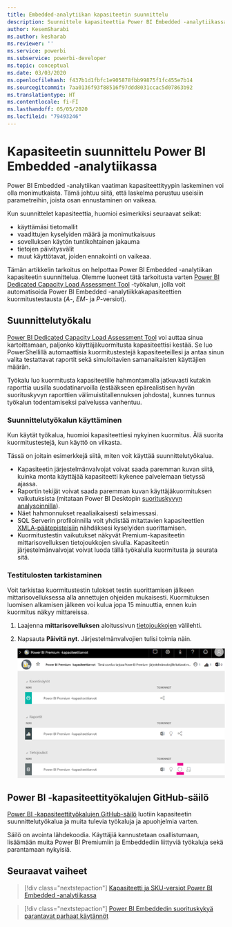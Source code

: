 ```yaml
---
title: Embedded-analytiikan kapasiteetin suunnittelu
description: Suunnittele kapasiteettia Power BI Embedded -analytiikassa.
author: KesemSharabi
ms.author: kesharab
ms.reviewer: ''
ms.service: powerbi
ms.subservice: powerbi-developer
ms.topic: conceptual
ms.date: 03/03/2020
ms.openlocfilehash: f437b1d1fbfc1e905878fbb99875f1fc455e7b14
ms.sourcegitcommit: 7aa0136f93f88516f97ddd8031ccac5d07863b92
ms.translationtype: HT
ms.contentlocale: fi-FI
ms.lasthandoff: 05/05/2020
ms.locfileid: "79493246"
---
```

# <a name="capacity-planning-in-power-bi-embedded-analytics"></a>Kapasiteetin suunnittelu Power BI Embedded -analytiikassa

Power BI Embedded -analytiikan vaatiman kapasiteettityypin laskeminen voi olla monimutkaista. Tämä johtuu siitä, että laskelma perustuu useisiin parametreihin, joista osan ennustaminen on vaikeaa.

Kun suunnittelet kapasiteettia, huomioi esimerkiksi seuraavat seikat:

* käyttämäsi tietomallit
* vaadittujen kyselyiden määrä ja monimutkaisuus
* sovelluksen käytön tuntikohtainen jakauma
* tietojen päivitysvälit
* muut käyttötavat, joiden ennakointi on vaikeaa.

Tämän artikkelin tarkoitus on helpottaa Power BI Embedded -analytiikan kapasiteetin suunnittelua. Olemme luoneet tätä tarkoitusta varten [Power BI Dedicated Capacity Load Assessment Tool](https://github.com/microsoft/PowerBI-Tools-For-Capacities/tree/master/LoadTestingPowerShellTool/) -työkalun, jolla voit automatisoida Power BI Embedded -analytiikkakapasiteettien kuormitustestausta (*A*-, *EM*- ja *P*-versiot).

## <a name="planning-tool"></a>Suunnittelutyökalu

 [Power BI Dedicated Capacity Load Assessment Tool](https://github.com/microsoft/PowerBI-Tools-For-Capacities/tree/master/LoadTestingPowerShellTool/) voi auttaa sinua kartoittamaan, paljonko käyttäjäkuormitusta kapasiteettisi kestää. Se luo PowerShellillä automaattisia kuormitustestejä kapasiteeteillesi ja antaa sinun valita testattavat raportit sekä simuloitavien samanaikaisten käyttäjien määrän.

Työkalu luo kuormitusta kapasiteetille hahmontamalla jatkuvasti kutakin raporttia uusilla suodatinarvoilla (estääkseen epärealistisen hyvän suorituskyvyn raporttien välimuistitallennuksen johdosta), kunnes tunnus työkalun todentamiseksi palvelussa vanhentuu.

### <a name="using-the-planning-tool"></a>Suunnittelutyökalun käyttäminen

Kun käytät työkalua, huomioi kapasiteettiesi nykyinen kuormitus. Älä suorita kuormitustestejä, kun käyttö on vilkasta.

Tässä on joitain esimerkkejä siitä, miten voit käyttää suunnittelutyökalua.

* Kapasiteetin järjestelmänvalvojat voivat saada paremman kuvan siitä, kuinka monta käyttäjää kapasiteetti kykenee palvelemaan tietyssä ajassa.
* Raportin tekijät voivat saada paremman kuvan käyttäjäkuormituksen vaikutuksista (mitataan Power BI Desktopin [suorituskyvyn analysoinnilla](https://docs.microsoft.com/power-bi/desktop-performance-analyzer)).
* Näet hahmonnukset reaaliaikaisesti selaimessasi.
* SQL Serverin profiloinnilla voit yhdistää mitattavien kapasiteettien [XMLA-päätepisteisiin](https://powerbi.microsoft.com/blog/power-bi-open-platform-connectivity-with-xmla-endpoints-public-preview/) nähdäksesi kyselyiden suorittamisen.
* Kuormitustestin vaikutukset näkyvät Premium-kapasiteetin mittarisovelluksen tietojoukkojen sivulla. Kapasiteetin järjestelmänvalvojat voivat luoda tällä työkalulla kuormitusta ja seurata sitä.

### <a name="reviewing-the-test-results"></a>Testitulosten tarkistaminen

Voit tarkistaa kuormitustestin tulokset testin suorittamisen jälkeen mittarisovelluksessa alla annettujen ohjeiden mukaisesti. Kuormituksen luomisen alkamisen jälkeen voi kulua jopa 15 minuuttia, ennen kuin kuormitus näkyy mittareissa.

1. Laajenna **mittarisovelluksen** aloitussivun [tietojoukkojen](../../service-admin-premium-monitor-capacity.md) välilehti.
2. Napsauta **Päivitä nyt**. Järjestelmänvalvojien tulisi toimia näin.

    ![Power BI Premium -kapasiteettiarvot](media/embedded-capacity-planning/embedded-capacity-planning.png)

## <a name="power-bi-capacity-tools-github-repository"></a>Power BI -kapasiteettityökalujen GitHub-säilö

[Power BI -kapasiteettityökalujen GitHub-säilö](https://github.com/microsoft/PowerBI-Tools-For-Capacities) luotiin kapasiteetin suunnittelutyökalua ja muita tulevia työkaluja ja apuohjelmia varten.

Säilö on avointa lähdekoodia. Käyttäjiä kannustetaan osallistumaan, lisäämään muita Power BI Premiumiin ja Embeddediin liittyviä työkaluja sekä parantamaan nykyisiä.

## <a name="next-steps"></a>Seuraavat vaiheet

> [!div class="nextstepaction"]
>[Kapasiteetti ja SKU-versiot Power BI Embedded -analytiikassa](embedded-capacity.md)

> [!div class="nextstepaction"]
>[Power BI Embeddedin suorituskykyä parantavat parhaat käytännöt](embedded-performance-best-practices.md)